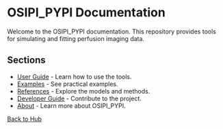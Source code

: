 # OSIPI_PYPI Documentation

Welcome to the OSIPI_PYPI documentation. This repository provides tools for simulating and fitting perfusion imaging data.

## Sections
- [User Guide](/OSIPI_PYPI/user-guide/index/) - Learn how to use the tools.
- [Examples](/OSIPI_PYPI/generated/gallery/) - See practical examples.
- [References](/OSIPI_PYPI/references/index/) - Explore the models and methods.
- [Developer Guide](/OSIPI_PYPI/contribution/index/) - Contribute to the project.
- [About](/OSIPI_PYPI/about/index/) - Learn more about OSIPI_PYPI.

[Back to Hub](/)